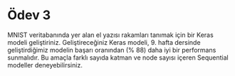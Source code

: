 # Ödev 3

MNIST veritabanında yer alan el yazısı rakamları tanımak için bir Keras modeli geliştiriniz. Geliştireceğiniz Keras modeli, 9. hafta dersinde geliştirdiğimiz modelin başarı oranından (% 88) daha iyi bir performans sunmalıdır. Bu amaçla farklı sayıda katman ve node sayısı içeren Sequential modeller deneyebilirsiniz.